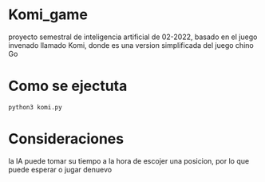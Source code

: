 # Komi_game
proyecto semestral de inteligencia artificial de 02-2022, basado en el juego invenado llamado Komi, donde es una version simplificada del juego chino Go

# Como se ejectuta
```
python3 komi.py

```
# Consideraciones
la IA puede tomar su tiempo a la hora de escojer una posicion, por lo que puede esperar o jugar denuevo
